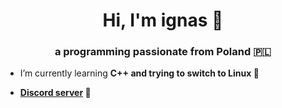 <h1 align="center">Hi, I'm ignas 👋</h1>
<h3 align="center">a programming passionate from Poland 🇵🇱</h3>

- I’m currently learning **C++ and trying to switch to Linux 🐧**

- **[Discord server](discord.gg/YHBtRKYCFG) 💬**

<p align="left">
</p>
